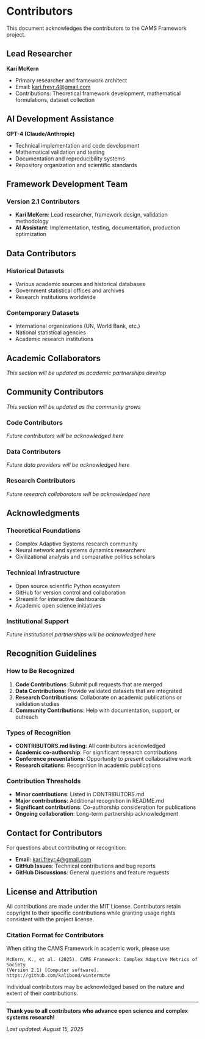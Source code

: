 # Contributors

This document acknowledges the contributors to the CAMS Framework project.

## Lead Researcher

**Kari McKern**
- Primary researcher and framework architect
- Email: kari.freyr.4@gmail.com
- Contributions: Theoretical framework development, mathematical formulations, dataset collection

## AI Development Assistance

**GPT-4 (Claude/Anthropic)**
- Technical implementation and code development
- Mathematical validation and testing
- Documentation and reproducibility systems
- Repository organization and scientific standards

## Framework Development Team

### Version 2.1 Contributors
- **Kari McKern**: Lead researcher, framework design, validation methodology
- **AI Assistant**: Implementation, testing, documentation, production optimization

## Data Contributors

### Historical Datasets
- Various academic sources and historical databases
- Government statistical offices and archives
- Research institutions worldwide

### Contemporary Datasets  
- International organizations (UN, World Bank, etc.)
- National statistical agencies
- Academic research institutions

## Academic Collaborators

*This section will be updated as academic partnerships develop*

## Community Contributors

*This section will be updated as the community grows*

### Code Contributors
*Future contributors will be acknowledged here*

### Data Contributors
*Future data providers will be acknowledged here*

### Research Contributors
*Future research collaborators will be acknowledged here*

## Acknowledgments

### Theoretical Foundations
- Complex Adaptive Systems research community
- Neural network and systems dynamics researchers
- Civilizational analysis and comparative politics scholars

### Technical Infrastructure
- Open source scientific Python ecosystem
- GitHub for version control and collaboration
- Streamlit for interactive dashboards
- Academic open science initiatives

### Institutional Support
*Future institutional partnerships will be acknowledged here*

## Recognition Guidelines

### How to Be Recognized
1. **Code Contributions**: Submit pull requests that are merged
2. **Data Contributions**: Provide validated datasets that are integrated
3. **Research Contributions**: Collaborate on academic publications or validation studies
4. **Community Contributions**: Help with documentation, support, or outreach

### Types of Recognition
- **CONTRIBUTORS.md listing**: All contributors acknowledged
- **Academic co-authorship**: For significant research contributions
- **Conference presentations**: Opportunity to present collaborative work
- **Research citations**: Recognition in academic publications

### Contribution Thresholds
- **Minor contributions**: Listed in CONTRIBUTORS.md
- **Major contributions**: Additional recognition in README.md
- **Significant contributions**: Co-authorship consideration for publications
- **Ongoing collaboration**: Long-term partnership acknowledgment

## Contact for Contributors

For questions about contributing or recognition:
- **Email**: kari.freyr.4@gmail.com
- **GitHub Issues**: Technical contributions and bug reports
- **GitHub Discussions**: General questions and feature requests

## License and Attribution

All contributions are made under the MIT License. Contributors retain copyright to their specific contributions while granting usage rights consistent with the project license.

### Citation Format for Contributors
When citing the CAMS Framework in academic work, please use:

```
McKern, K., et al. (2025). CAMS Framework: Complex Adaptive Metrics of Society 
(Version 2.1) [Computer software]. https://github.com/kalibond/wintermute
```

Individual contributors may be acknowledged based on the nature and extent of their contributions.

---

**Thank you to all contributors who advance open science and complex systems research!**

*Last updated: August 15, 2025*